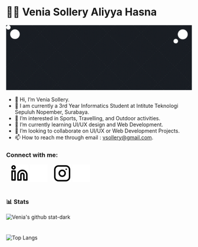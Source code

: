 
# 👩‍💻 Venia Sollery Aliyya Hasna

![](./img/Venia%20Sollery_GIF.gif)

- 👋 Hi, I’m Venia Sollery.
- 🎒 I am currently a 3rd Year Informatics Student at Intitute Teknologi Sepuluh Nopember, Surabaya.
- 👀 I’m interested in Sports, Travelling, and Outdoor activities.
- 🌱 I’m currently learning UI/UX design and Web Development.
- 💞️ I’m looking to collaborate on UI/UX or Web Development Projects.
- 📫 How to reach me through email : vsollery@gmail.com.

### Connect with me:

&nbsp;&nbsp;
[![website](./img/linkedin-light.svg)](https://linkedin.com/in/venia-hasna#gh-light-mode-only)
[![website](./img/linkedin-dark.svg)](https://linkedin.com/in/venia-hasna#gh-dark-mode-only)
&nbsp;&nbsp;
[![website](./img/instagram-light.svg)](https://instagram.com/veniahsn#gh-light-mode-only)
[![website](./img/instagram-dark.svg)](https://instagram.com/veniahsn#gh-dark-mode-only)

#

###  📊 Stats

![Venia's github stat-dark](https://github-readme-stats.vercel.app/api/?username=Vsollery&show_icons=true&hide=stars,prs&theme=tokyonight&count_private=true)

<!-- <a href="https://github.com/Vsollery">
  <img align="center" src="https://github-readme-stats.vercel.app/api/?username=Vsollery&show_icons=true&hide=stars,prs&theme=tokyonight&count_private=true"/>
</a>
<a href="https://github.com/Vsollery">
  <img align="center" src="https://github-readme-stats.vercel.app/api/top-langs/?username=Vsollery&layout=compact"/>
</a> -->

#

![Top Langs](https://github-readme-stats.vercel.app/api/top-langs/?username=Vsollery&layout=compact)

<!---
Vsollery/Vsollery is a ✨ special ✨ repository because its `README.md` (this file) appears on your GitHub profile.
You can click the Preview link to take a look at your changes.
--->
